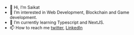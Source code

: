 - 👋 Hi, I’m Saikat
- 👀 I’m interested in Web Development, Blockchain and Game development.
- 🌱 I’m currently learning Typescript and NextJS.
- 📫 How to reach me [twitter](https://twitter.com/saikatg347), [LinkedIn](https://www.linkedin.com/in/saikag347)

<!---
saikatg347/saikatg347 is a ✨ special ✨ repository because its `README.md` (this file) appears on your GitHub profile.
You can click the Preview link to take a look at your changes.
--->
